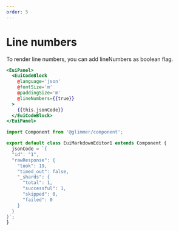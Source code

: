 ```yaml
---
order: 5
---
```


# Line numbers

<EuiText>
  <p>
    To render line numbers, you can add <EuiCode>lineNumbers</EuiCode> as boolean flag.
  </p>
</EuiText>

```hbs template
<EuiPanel>
  <EuiCodeBlock
    @language='json'
    @fontSize='m'
    @paddingSize='m'
    @lineNumbers={{true}}
  >
    {{this.jsonCode}}
  </EuiCodeBlock>
</EuiPanel>
```

```javascript component
import Component from '@glimmer/component';

export default class EuiMarkdownEditor1 extends Component {
  jsonCode = `{
  "id": "1",
  "rawResponse": {
    "took": 19,
    "timed_out": false,
    "_shards": {
      "total": 1,
      "successful": 1,
      "skipped": 0,
      "failed": 0
    }
  }
}`;
}
```
